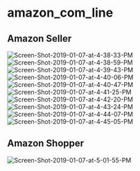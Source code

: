 # amazon_com_line

<h2> Amazon Seller</h2>
<img src="https://i.ibb.co/vdP3PFG/Screen-Shot-2019-01-07-at-4-38-33-PM.png" alt="Screen-Shot-2019-01-07-at-4-38-33-PM" border="0">
<img src="https://i.ibb.co/p44kRc3/Screen-Shot-2019-01-07-at-4-38-59-PM.png" alt="Screen-Shot-2019-01-07-at-4-38-59-PM" border="0">
<img src="https://i.ibb.co/F4825MP/Screen-Shot-2019-01-07-at-4-39-43-PM.png" alt="Screen-Shot-2019-01-07-at-4-39-43-PM" border="0">
<img src="https://i.ibb.co/KrsHqBB/Screen-Shot-2019-01-07-at-4-40-06-PM.png" alt="Screen-Shot-2019-01-07-at-4-40-06-PM" border="0">
<img src="https://i.ibb.co/NZR2CBb/Screen-Shot-2019-01-07-at-4-40-47-PM.png" alt="Screen-Shot-2019-01-07-at-4-40-47-PM" border="0">

<img src="https://i.ibb.co/cNSGJWn/Screen-Shot-2019-01-07-at-4-41-25-PM.png" alt="Screen-Shot-2019-01-07-at-4-41-25-PM" border="0">
<img src="https://i.ibb.co/GRkMWMM/Screen-Shot-2019-01-07-at-4-42-20-PM.png" alt="Screen-Shot-2019-01-07-at-4-42-20-PM" border="0">
<img src="https://i.ibb.co/1TH8GJB/Screen-Shot-2019-01-07-at-4-43-24-PM.png" alt="Screen-Shot-2019-01-07-at-4-43-24-PM" border="0">

<img src="https://i.ibb.co/TM485sf/Screen-Shot-2019-01-07-at-4-44-07-PM.png" alt="Screen-Shot-2019-01-07-at-4-44-07-PM" border="0">
<img src="https://i.ibb.co/5kKJjht/Screen-Shot-2019-01-07-at-4-45-05-PM.png" alt="Screen-Shot-2019-01-07-at-4-45-05-PM" border="0">

<h2> Amazon Shopper</h2>

<img src="https://i.ibb.co/PCn7Bb4/Screen-Shot-2019-01-07-at-5-01-55-PM.png" alt="Screen-Shot-2019-01-07-at-5-01-55-PM" border="0">
